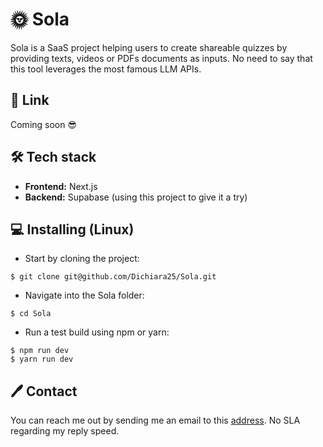 # 🌞 Sola

Sola is a SaaS project helping users to create shareable quizzes by providing texts, videos or PDFs documents as inputs. No need to say that this tool leverages the most famous LLM APIs.

## 🔗 Link

Coming soon 😎

## 🛠️ Tech stack

- **Frontend:** Next.js
- **Backend:** Supabase (using this project to give it a try)

## 💻 Installing (Linux)

- Start by cloning the project:

`$ git clone git@github.com/Dichiara25/Sola.git`

- Navigate into the Sola folder:

`$ cd Sola`

- Run a test build using npm or yarn:

```
$ npm run dev
$ yarn run dev
```

## 🖊️ Contact

You can reach me out by sending me an email to this [address](mailto:edclrcq@gmail.com). No SLA regarding my reply speed.
